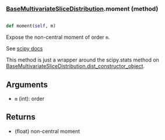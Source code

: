 ### [BaseMultivariateSliceDistribution](BaseMultivariateSliceDistribution.md).moment (method)


```py

def moment(self, m)

```



Expose the non-central moment of order `m`.

See [scipy docs](https://docs.scipy.org/doc/scipy/reference/generated/scipy.stats.rv_continuous.moment.html)

This method is just a wrapper around the scipy.stats method on
[BaseMultivariateSliceDistribution.dist_constructor_object](BaseMultivariateSliceDistribution.dist_constructor_object.md).

Arguments
----------
* `m` (int): order

Returns
---------
* (float) non-central moment

